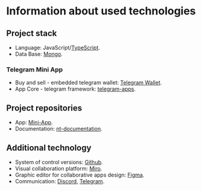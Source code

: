 # Information about used technologies

## Project stack
- Language: JavaScript/[TypeScript](https://www.typescriptlang.org/).
- Data Base: [Mongo](https://www.mongodb.com/).

### Telegram Mini App
- Buy and sell - embedded telegram wallet: [Telegram Wallet](https://t.me/wallet).
- App Core - telegram framework: [telegram-apps](https://github.com/Telegram-Mini-Apps/telegram-apps).

## Project repositories
- App: [Mini-App](https://github.com/Nikolsonn/Livermore).
- Documentation: [nt-documentation](https://github.com/BoronenkoTimurs/nt-documantation).

## Additional technology
- System of control versions: [Github](https://github.com/).
- Visual collaboration platform: [Miro](https://miro.com/app/dashboard/).
- Graphic editor for collaborative apps design: [Figma](https://www.figma.com/).
- Communication: [Discord](https://discord.com/), [Telegram](https://telegram.org/).